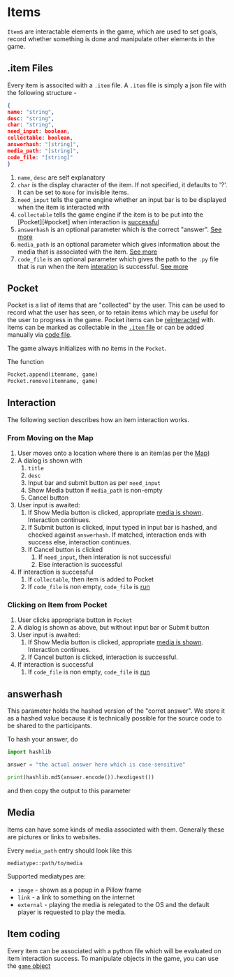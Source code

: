 # Items

`Item`s are interactable elements in the game, which are used to set goals, record whether something is done and manipulate other elements in the game.

## .item Files

Every item is associted with a `.item` file. A `.item` file is simply a json file with the following structure - 

```json
{
name: "string",
desc: "string",
char: "string",
need_input: boolean,
collectable: boolean,
answerhash: "[string]",
media_path: "[string]",
code_file: "[string]"
}
```

1. `name`, `desc` are self explanatory
2. `char` is the display character of the item. If not specified, it defaults to '?'. It can be set to `None` for invisible items.
3. `need_input` tells the game engine whether an input bar is to be displayed when the item is interacted with
4. `collectable` tells the game engine if the item is to be put into the [Pocket][#pocket] when interaction is [successful](#interaction)
5. `answerhash` is an optional parameter which is the correct "answer". [See more](#answerhash)
6. `media_path` is an optional parameter which gives information about the media that is associated with the item. [See more](#media)
7. `code_file` is an optional parameter which gives the path to the `.py` file that is run when the item [interation](#interaction) is successful. [See more](#item-coding)


## Pocket

Pocket is a list of items that are "collected" by the user. This can be used to record what the user has seen, or to retain items which may be useful for the user to progress in the game. Pocket items can be [reinteracted](#interaction) with. Items can be marked as collectable in the [`.item` file](#.item-files) or can be added manually via [code file](#item-coding).

The game always initializes with no items in the `Pocket`.

The function

```py
Pocket.append(itemname, game)
Pocket.remove(itemname, game)
```

## Interaction

The following section describes how an item interaction works.

### From Moving on the Map

1. User moves onto a location where there is an item(as per the [Map]("./maps"))
2. A dialog is shown with 
    1. `title`
    2. `desc`
    3. Input bar and submit button as per `need_input`
    4. Show Media button if `media_path` is non-empty
    5. Cancel button
3. User input is awaited:
    1. If Show Media button is clicked, appropriate [media is shown](#media). Interaction continues.
    2. If Submit button is clicked, input typed in input bar is hashed, and checked against `answerhash`. If matched, interaction ends with success else, interaction continues.
    3. If Cancel button is clicked
        1. If `need_input`, then interation is not successful
        2. Else interaction is successful
4. If interaction is successful
    1. If `collectable`, then item is added to Pocket
    2. If `code_file` is non empty, `code_file` is [run](#item-coding)

### Clicking on Item from Pocket

1. User clicks appropriate button in `Pocket`
2. A dialog is shown as above, but without input bar or Submit button
3. User input is awaited:
    1. If Show Media button is clicked, appropriate [media is shown](#media). Interaction continues.
    2. If Cancel button is clicked, interaction is successful.
4. If interaction is successful
    1. If `code_file` is non empty, `code_file` is [run](#item-coding)

## answerhash

This parameter holds the hashed version of the "corret answer". We store it as a hashed value because it is technically possible for the source code to be shared to the participants.

To hash your answer, do 

```python
import hashlib

answer = "the actual answer here which is case-sensitive"

print(hashlib.md5(answer.encode()).hexdigest())
```
and then copy the output to this parameter

## Media

Items can have some kinds of media associated with them. Generally these are pictures or links to websites.

Every `media_path` entry should look like this

`mediatype::path/to/media`

Supported mediatypes are:
- `image` - shown as a popup in a Pillow frame
- `link` - a link to something on the internet
- `external` - playing the media is relegated to the OS and the default player is requested to play the media.

## Item coding

Every item can be associated with a python file which will be evaluated on item interaction success. To manipulate objects in the game, you can use the [`game` object](game.md)

